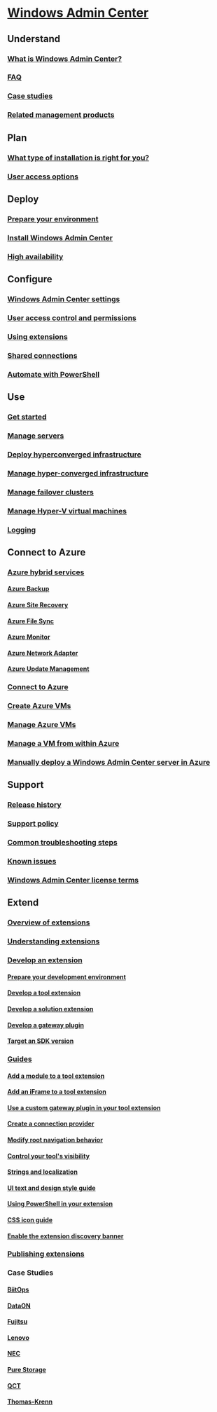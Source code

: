 # [Windows Admin Center](overview.md)

## Understand
### [What is Windows Admin Center?](understand/what-is.md)
### [FAQ](understand/faq.yml)
### [Case studies](understand/case-studies.md)
### [Related management products](understand/related-management.md)

## Plan
### [What type of installation is right for you?](plan/installation-options.md)
### [User access options](plan/user-access-options.md)

## Deploy
### [Prepare your environment](deploy/prepare-environment.md)
### [Install Windows Admin Center](deploy/install.md)
### [High availability](deploy/high-availability.md)

## Configure
### [Windows Admin Center settings](configure/settings.md)
### [User access control and permissions](configure/user-access-control.md)
### [Using extensions](configure/using-extensions.md)
### [Shared connections](configure/shared-connections.md)
### [Automate with PowerShell](configure/use-powershell.md)

## Use
### [Get started](use/get-started.md)
### [Manage servers](use/manage-servers.md)
### [Deploy hyperconverged infrastructure](use/deploy-hyperconverged-infrastructure.md)
### [Manage hyper-converged infrastructure](use/manage-hyper-converged.md)
### [Manage failover clusters](use/manage-failover-clusters.md)
### [Manage Hyper-V virtual machines](use/manage-virtual-machines.md)
### [Logging](use/logging.md)

## Connect to Azure
### [Azure hybrid services](azure/index.md)
#### [Azure Backup](azure/azure-backup.md)
#### [Azure Site Recovery](azure/azure-site-recovery.md)
#### [Azure File Sync](azure/azure-file-sync.md)
#### [Azure Monitor](azure/azure-monitor.md)
#### [Azure Network Adapter](azure/use-azure-network-adapter.md)
#### [Azure Update Management](azure/azure-update-management.md)
### [Connect to Azure](azure/azure-integration.md)
### [Create Azure VMs](azure/create-azure-vms.md)
### [Manage Azure VMs](azure/manage-azure-vms.md)
### [Manage a VM from within Azure](azure/manage-vm.md)
### [Manually deploy a Windows Admin Center server in Azure](azure/deploy-wac-in-azure.md)

## Support
### [Release history](support/release-history.md)
### [Support policy](support/index.md)
### [Common troubleshooting steps](support/troubleshooting.md)
### [Known issues](support/known-issues.md)
### [Windows Admin Center license terms](../../windows-server-licensing/windows-admin-center-licensing.md)

## Extend
### [Overview of extensions](extend/extensibility-overview.md)
### [Understanding extensions](extend/understand-extensions.md)
### [Develop an extension](extend/developing-extensions.md)
#### [Prepare your development environment](extend/prepare-development-environment.md)
#### [Develop a tool extension](extend/develop-tool.md)
#### [Develop a solution extension](extend/develop-solution.md)
#### [Develop a gateway plugin](extend/develop-gateway-plugin.md)
#### [Target an SDK version](extend/target-sdk-version.md)
### [Guides](extend/guides.md)
#### [Add a module to a tool extension](extend/guides/add-module.md)
#### [Add an iFrame to a tool extension](extend/guides/add-iFrame.md)
#### [Use a custom gateway plugin in your tool extension](extend/guides/use-custom-gateway-plugin.md)
#### [Create a connection provider](extend/guides/create-connection-provider.md)
#### [Modify root navigation behavior](extend/guides/modify-root-navigation.md)
#### [Control your tool's visibility](extend/guides/dynamic-tool-display.md)
#### [Strings and localization](extend/guides/strings-localization.md)
#### [UI text and design style guide](extend/guides/ui-text-style-guide.md)
#### [Using PowerShell in your extension](extend/guides/powershell.md)
#### [CSS icon guide](extend/guides/cssicons.md)
#### [Enable the extension discovery banner](extend/guides/extension-discovery-banner.md)
### [Publishing extensions](extend/publish-extensions.md)
### Case Studies
#### [BiitOps](extend/case-studies/biitops.md)
#### [DataON](extend/case-studies/dataon.md)
#### [Fujitsu](extend/case-studies/fujitsu.md)
#### [Lenovo](extend/case-studies/lenovo.md)
#### [NEC](extend/case-studies/nec.md)
#### [Pure Storage](extend/case-studies/purestorage.md)
#### [QCT](extend/case-studies/qct.md)
#### [Thomas-Krenn](extend/case-studies/thomas-krenn.md)
